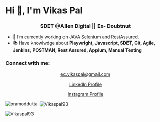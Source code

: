 # Hi 👋, I'm Vikas Pal </h1>
<h3 align="center">SDET @Allen Digital || Ex- Doubtnut </h3>

- 🔭 I’m currently working on JAVA Selenium and RestAssured.<br>
- 📚 Have knowlwdge about **Playwright, Javascript, SDET, Git, Agile, Jenkins, POSTMAN, Rest Assured, Appium, Manual Testing**<br>

<h3 align="left">Connect with me:</h3>
<p align="center"><a href="mailto:ec.vikaspal@gmail.com">ec.vikaspal@gmail.com</a></p>
<p align="center"><a href="https://www.linkedin.com/in/ec-vikaspal" target="_blank">LinkedIn Profile</a></p>
<p align="center"><a href="https://www.instagram.com/mama__shakuni" target="_blank">Instagram Profile</a></p>




<p><img align="left" src="https://github-readme-stats.vercel.app/api/top-langs?username=pramoddutta&show_icons=true&locale=en&layout=compact" alt="pramoddutta" /></p>

<p>&nbsp;<img align="center" src="https://github-readme-stats.vercel.app/api?username=Vikaspal93&show_icons=true&locale=en" alt="Vikaspal93" /></p>

<p><img align="center" src="https://github-readme-streak-stats.herokuapp.com/?user=pramoddutta&" alt="Vikaspal93" /></p>

<!---
Vikaspal93/Vikaspal93 is a ✨ special ✨ repository because its `README.md` (this file) appears on your GitHub profile.
You can click the Preview link to take a look at your changes.
--->
